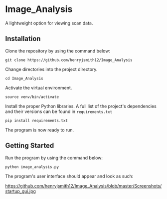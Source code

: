 # Image_Analysis

A lightweight option for viewing scan data.

## Installation

Clone the repository by using the command below:

```
git clone https://github.com/henryjsmith12/Image_Analysis
```

Change directories into the project directory.

```
cd Image_Analysis
```

Activate the virtual environment.

```
source venv/bin/activate
```

Install the proper Python libraries. A full list of the project's dependencies and their versions can be found in `requirements.txt`

```
pip install requirements.txt
```

The program is now ready to run.

## Getting Started

Run the program by using the command below:

```
python image_analysis.py
```

The program's user interface should appear and look as such:

https://github.com/henryjsmith12/Image_Analysis/blob/master/Screenshots/startup_gui.jpg

